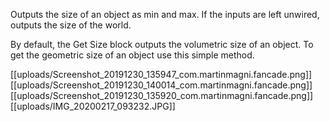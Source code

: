 Outputs the size of an object as min and max.
If the inputs are left unwired, outputs the size of the world.

By default, the Get Size block outputs the volumetric size of an object. To get the geometric size of an object use this simple method.

[[uploads/Screenshot_20191230_135947_com.martinmagni.fancade.png]]
[[uploads/Screenshot_20191230_140014_com.martinmagni.fancade.png]]
[[uploads/Screenshot_20191230_135920_com.martinmagni.fancade.png]]
[[uploads/IMG_20200217_093232.JPG]]